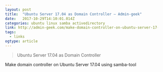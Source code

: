 ```yaml
---
layout: post 
title:  "Ubuntu Server 17.04 as Domain Controller – Admin-geek" 
date:   2017-10-29T14:10:01.014Z 
categories: ubuntu linux samba activedirectory
link: http://admin-geek.com/make-domain-controller-on-ubuntu-server-17-04-using-samba-tool/ 
tags:
  - links
ogtype: article 
---
```


> Ubuntu Server 17.04 as Domain Controller

Make domain controller on Ubuntu Server 17.04 using samba-tool